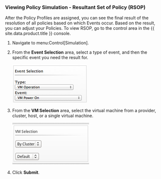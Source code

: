 ### Viewing Policy Simulation - Resultant Set of Policy (RSOP)

After the Policy Profiles are assigned, you can see the final result of
the resolution of all policies based on which Events occur. Based on the
result, you can adjust your Policies. To view RSOP, go to the control
area in the {{ site.data.product.title }} console.

1.  Navigate to menu:Control\[Simulation\].

2.  From the **Event Selection** area, select a type of event, and then
    the specific event you need the result for.

    ![image](/images/1963.png)

3.  From the **VM Selection** area, select the virtual machine from a
    provider, cluster, host, or a single virtual machine.

    ![image](/images/1962.png)

4.  Click **Submit**.

